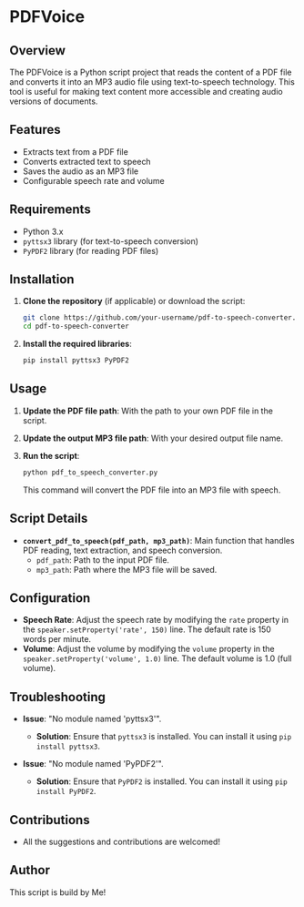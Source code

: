 # PDFVoice

## Overview

The PDFVoice is a Python script project  that reads the content of a PDF file and converts it into an MP3 audio file using text-to-speech technology. This tool is useful for making text content more accessible and creating audio versions of documents.

## Features

- Extracts text from a PDF file
- Converts extracted text to speech
- Saves the audio as an MP3 file
- Configurable speech rate and volume

## Requirements

- Python 3.x
- `pyttsx3` library (for text-to-speech conversion)
- `PyPDF2` library (for reading PDF files)

## Installation

1. **Clone the repository** (if applicable) or download the script:

    ```bash
    git clone https://github.com/your-username/pdf-to-speech-converter.git
    cd pdf-to-speech-converter
    ```

2. **Install the required libraries**:

    ```bash
    pip install pyttsx3 PyPDF2
    ```

## Usage

1. **Update the PDF file path**: With the path to your own PDF file in the script.

2. **Update the output MP3 file path**: With your desired output file name.

3. **Run the script**:

    ```bash
    python pdf_to_speech_converter.py
    ```

   This command will convert the PDF file into an MP3 file with speech.

## Script Details

- **`convert_pdf_to_speech(pdf_path, mp3_path)`**: Main function that handles PDF reading, text extraction, and speech conversion.
  - `pdf_path`: Path to the input PDF file.
  - `mp3_path`: Path where the MP3 file will be saved.

## Configuration

- **Speech Rate**: Adjust the speech rate by modifying the `rate` property in the `speaker.setProperty('rate', 150)` line. The default rate is 150 words per minute.
- **Volume**: Adjust the volume by modifying the `volume` property in the `speaker.setProperty('volume', 1.0)` line. The default volume is 1.0 (full volume).

## Troubleshooting

- **Issue**: "No module named 'pyttsx3'".
  - **Solution**: Ensure that `pyttsx3` is installed. You can install it using `pip install pyttsx3`.

- **Issue**: "No module named 'PyPDF2'".
  - **Solution**: Ensure that `PyPDF2` is installed. You can install it using `pip install PyPDF2`.

## Contributions

- All the suggestions and contributions are welcomed!

## Author
This script is build by Me!

